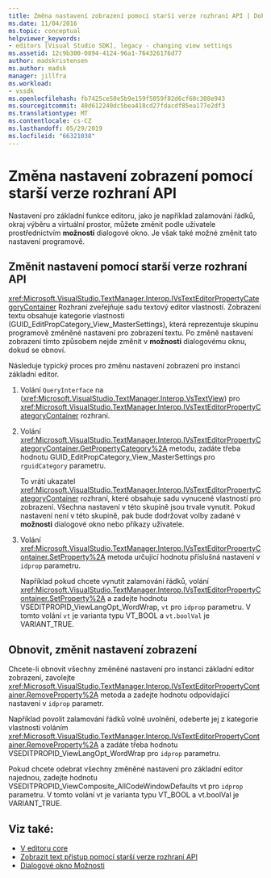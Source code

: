 ```yaml
---
title: Změna nastavení zobrazení pomocí starší verze rozhraní API | Dokumentace Microsoftu
ms.date: 11/04/2016
ms.topic: conceptual
helpviewer_keywords:
- editors [Visual Studio SDK], legacy - changing view settings
ms.assetid: 12c9b300-0894-4124-96a1-764326176d77
author: madskristensen
ms.author: madsk
manager: jillfra
ms.workload:
- vssdk
ms.openlocfilehash: fb7425ce50e5b9e159f5059f82d6cf60c308e943
ms.sourcegitcommit: 40d612240dc5bea418cd27fdacdf85ea177e2df3
ms.translationtype: MT
ms.contentlocale: cs-CZ
ms.lasthandoff: 05/29/2019
ms.locfileid: "66321038"
---
```

# <a name="change-view-settings-by-using-the-legacy-api"></a>Změna nastavení zobrazení pomocí starší verze rozhraní API
Nastavení pro základní funkce editoru, jako je například zalamování řádků, okraj výběru a virtuální prostor, můžete změnit podle uživatele prostřednictvím **možnosti** dialogové okno. Je však také možné změnit tato nastavení programově.

## <a name="change-settings-by-using-the-legacy-api"></a>Změnit nastavení pomocí starší verze rozhraní API
 <xref:Microsoft.VisualStudio.TextManager.Interop.IVsTextEditorPropertyCategoryContainer> Rozhraní zveřejňuje sadu textový editor vlastností. Zobrazení textu obsahuje kategorie vlastnosti (GUID_EditPropCategory_View_MasterSettings), která reprezentuje skupinu programově změněné nastavení pro zobrazení textu. Po změně nastavení zobrazení tímto způsobem nejde změnit v **možnosti** dialogovému oknu, dokud se obnoví.

 Následuje typický proces pro změnu nastavení zobrazení pro instanci základní editor.

1. Volání `QueryInterface` na (<xref:Microsoft.VisualStudio.TextManager.Interop.VsTextView>) pro <xref:Microsoft.VisualStudio.TextManager.Interop.IVsTextEditorPropertyCategoryContainer> rozhraní.

2. Volání <xref:Microsoft.VisualStudio.TextManager.Interop.IVsTextEditorPropertyCategoryContainer.GetPropertyCategory%2A> metodu, zadáte třeba hodnotu GUID_EditPropCategory_View_MasterSettings pro `rguidCategory` parametru.

     To vrátí ukazatel <xref:Microsoft.VisualStudio.TextManager.Interop.IVsTextEditorPropertyCategoryContainer> rozhraní, které obsahuje sadu vynucené vlastností pro zobrazení. Všechna nastavení v této skupině jsou trvale vynutit. Pokud nastavení není v této skupině, pak bude dodržovat volby zadané v **možnosti** dialogové okno nebo příkazy uživatele.

3. Volání <xref:Microsoft.VisualStudio.TextManager.Interop.IVsTextEditorPropertyContainer.SetProperty%2A> metoda určující hodnotu příslušná nastavení v `idprop` parametru.

     Například pokud chcete vynutit zalamování řádků, volání <xref:Microsoft.VisualStudio.TextManager.Interop.IVsTextEditorPropertyContainer.SetProperty%2A> a zadejte hodnotu VSEDITPROPID_ViewLangOpt_WordWrap, `vt` pro `idprop` parametru. V tomto volání `vt` je varianta typu VT_BOOL a `vt.boolVal` je VARIANT_TRUE.

## <a name="reset-changed-view-settings"></a>Obnovit, změnit nastavení zobrazení
 Chcete-li obnovit všechny změněné nastavení pro instanci základní editor zobrazení, zavolejte <xref:Microsoft.VisualStudio.TextManager.Interop.IVsTextEditorPropertyContainer.RemoveProperty%2A> metoda a zadejte hodnotu odpovídající nastavení v `idprop` parametr.

 Například povolit zalamování řádků volně uvolnění, odeberte jej z kategorie vlastnosti voláním <xref:Microsoft.VisualStudio.TextManager.Interop.IVsTextEditorPropertyContainer.RemoveProperty%2A> a zadáte třeba hodnotu VSEDITPROPID_ViewLangOpt_WordWrap pro `idprop` parametru.

 Pokud chcete odebrat všechny změněné nastavení pro základní editor najednou, zadejte hodnotu VSEDITPROPID_ViewComposite_AllCodeWindowDefaults vt pro `idprop` parametru. V tomto volání vt je varianta typu VT_BOOL a vt.boolVal je VARIANT_TRUE.

## <a name="see-also"></a>Viz také:
- [V editoru core](../extensibility/inside-the-core-editor.md)
- [Zobrazit text přístup pomocí starší verze rozhraní API](../extensibility/accessing-thetext-view-by-using-the-legacy-api.md)
- [Dialogové okno Možnosti](../ide/reference/options-dialog-box-visual-studio.md)
